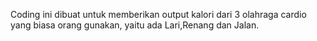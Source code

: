 Coding ini dibuat untuk memberikan output kalori dari 3 olahraga cardio yang biasa orang gunakan, yaitu ada Lari,Renang dan Jalan.
